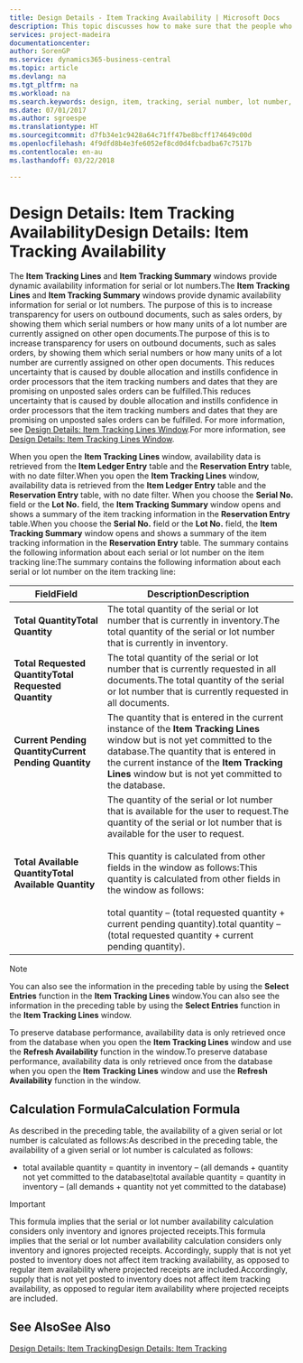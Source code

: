 ```yaml
---
title: Design Details - Item Tracking Availability | Microsoft Docs
description: This topic discusses how to make sure that the people who process orders can rely on the availability of serial or lot numbers.
services: project-madeira
documentationcenter: 
author: SorenGP
ms.service: dynamics365-business-central
ms.topic: article
ms.devlang: na
ms.tgt_pltfrm: na
ms.workload: na
ms.search.keywords: design, item, tracking, serial number, lot number, outbound documents
ms.date: 07/01/2017
ms.author: sgroespe
ms.translationtype: HT
ms.sourcegitcommit: d7fb34e1c9428a64c71ff47be8bcff174649c00d
ms.openlocfilehash: 4f9dfd8b4e3fe6052ef8cd0d4fcbadba67c7517b
ms.contentlocale: en-au
ms.lasthandoff: 03/22/2018

---
```

# <a name="design-details-item-tracking-availability"></a><span data-ttu-id="5138f-103">Design Details: Item Tracking Availability</span><span class="sxs-lookup"><span data-stu-id="5138f-103">Design Details: Item Tracking Availability</span></span>
<span data-ttu-id="5138f-104">The **Item Tracking Lines** and **Item Tracking Summary** windows provide dynamic availability information for serial or lot numbers.</span><span class="sxs-lookup"><span data-stu-id="5138f-104">The **Item Tracking Lines** and **Item Tracking Summary** windows provide dynamic availability information for serial or lot numbers.</span></span> <span data-ttu-id="5138f-105">The purpose of this is to increase transparency for users on outbound documents, such as sales orders, by showing them which serial numbers or how many units of a lot number are currently assigned on other open documents.</span><span class="sxs-lookup"><span data-stu-id="5138f-105">The purpose of this is to increase transparency for users on outbound documents, such as sales orders, by showing them which serial numbers or how many units of a lot number are currently assigned on other open documents.</span></span> <span data-ttu-id="5138f-106">This reduces uncertainty that is caused by double allocation and instills confidence in order processors that the item tracking numbers and dates that they are promising on unposted sales orders can be fulfilled.</span><span class="sxs-lookup"><span data-stu-id="5138f-106">This reduces uncertainty that is caused by double allocation and instills confidence in order processors that the item tracking numbers and dates that they are promising on unposted sales orders can be fulfilled.</span></span> <span data-ttu-id="5138f-107">For more information, see [Design Details: Item Tracking Lines Window](design-details-item-tracking-lines-window.md).</span><span class="sxs-lookup"><span data-stu-id="5138f-107">For more information, see [Design Details: Item Tracking Lines Window](design-details-item-tracking-lines-window.md).</span></span>  
  
<span data-ttu-id="5138f-108">When you open the **Item Tracking Lines** window, availability data is retrieved from the **Item Ledger Entry** table and the **Reservation Entry** table, with no date filter.</span><span class="sxs-lookup"><span data-stu-id="5138f-108">When you open the **Item Tracking Lines** window, availability data is retrieved from the **Item Ledger Entry** table and the **Reservation Entry** table, with no date filter.</span></span> <span data-ttu-id="5138f-109">When you choose the **Serial No.** field or the **Lot No.** field, the **Item Tracking Summary** window opens and shows a summary of the item tracking information in the **Reservation Entry** table.</span><span class="sxs-lookup"><span data-stu-id="5138f-109">When you choose the **Serial No.** field or the **Lot No.** field, the **Item Tracking Summary** window opens and shows a summary of the item tracking information in the **Reservation Entry** table.</span></span> <span data-ttu-id="5138f-110">The summary contains the following information about each serial or lot number on the item tracking line:</span><span class="sxs-lookup"><span data-stu-id="5138f-110">The summary contains the following information about each serial or lot number on the item tracking line:</span></span>  
  
|<span data-ttu-id="5138f-111">Field</span><span class="sxs-lookup"><span data-stu-id="5138f-111">Field</span></span>|<span data-ttu-id="5138f-112">Description</span><span class="sxs-lookup"><span data-stu-id="5138f-112">Description</span></span>|  
|---------------------------------|---------------------------------------|  
|<span data-ttu-id="5138f-113">**Total Quantity**</span><span class="sxs-lookup"><span data-stu-id="5138f-113">**Total Quantity**</span></span>|<span data-ttu-id="5138f-114">The total quantity of the serial or lot number that is currently in inventory.</span><span class="sxs-lookup"><span data-stu-id="5138f-114">The total quantity of the serial or lot number that is currently in inventory.</span></span>|  
|<span data-ttu-id="5138f-115">**Total Requested Quantity**</span><span class="sxs-lookup"><span data-stu-id="5138f-115">**Total Requested Quantity**</span></span>|<span data-ttu-id="5138f-116">The total quantity of the serial or lot number that is currently requested in all documents.</span><span class="sxs-lookup"><span data-stu-id="5138f-116">The total quantity of the serial or lot number that is currently requested in all documents.</span></span>|  
|<span data-ttu-id="5138f-117">**Current Pending Quantity**</span><span class="sxs-lookup"><span data-stu-id="5138f-117">**Current Pending Quantity**</span></span>|<span data-ttu-id="5138f-118">The quantity that is entered in the current instance of the **Item Tracking Lines** window but is not yet committed to the database.</span><span class="sxs-lookup"><span data-stu-id="5138f-118">The quantity that is entered in the current instance of the **Item Tracking Lines** window but is not yet committed to the database.</span></span>|  
|<span data-ttu-id="5138f-119">**Total Available Quantity**</span><span class="sxs-lookup"><span data-stu-id="5138f-119">**Total Available Quantity**</span></span>|<span data-ttu-id="5138f-120">The quantity of the serial or lot number that is available for the user to request.</span><span class="sxs-lookup"><span data-stu-id="5138f-120">The quantity of the serial or lot number that is available for the user to request.</span></span><br /><br /> <span data-ttu-id="5138f-121">This quantity is calculated from other fields in the window as follows:</span><span class="sxs-lookup"><span data-stu-id="5138f-121">This quantity is calculated from other fields in the window as follows:</span></span><br /><br /> <span data-ttu-id="5138f-122">total quantity – (total requested quantity + current pending quantity).</span><span class="sxs-lookup"><span data-stu-id="5138f-122">total quantity – (total requested quantity + current pending quantity).</span></span>|  
  
> [!NOTE]  
>  <span data-ttu-id="5138f-123">You can also see the information in the preceding table by using the **Select Entries** function in the **Item Tracking Lines** window.</span><span class="sxs-lookup"><span data-stu-id="5138f-123">You can also see the information in the preceding table by using the **Select Entries** function in the **Item Tracking Lines** window.</span></span>  
  
<span data-ttu-id="5138f-124">To preserve database performance, availability data is only retrieved once from the database when you open the **Item Tracking Lines** window and use the **Refresh Availability** function in the window.</span><span class="sxs-lookup"><span data-stu-id="5138f-124">To preserve database performance, availability data is only retrieved once from the database when you open the **Item Tracking Lines** window and use the **Refresh Availability** function in the window.</span></span>  
  
## <a name="calculation-formula"></a><span data-ttu-id="5138f-125">Calculation Formula</span><span class="sxs-lookup"><span data-stu-id="5138f-125">Calculation Formula</span></span>  
<span data-ttu-id="5138f-126">As described in the preceding table, the availability of a given serial or lot number is calculated as follows:</span><span class="sxs-lookup"><span data-stu-id="5138f-126">As described in the preceding table, the availability of a given serial or lot number is calculated as follows:</span></span>  
  
* <span data-ttu-id="5138f-127">total available quantity = quantity in inventory – (all demands + quantity not yet committed to the database)</span><span class="sxs-lookup"><span data-stu-id="5138f-127">total available quantity = quantity in inventory – (all demands + quantity not yet committed to the database)</span></span>  
  
> [!IMPORTANT]  
>  <span data-ttu-id="5138f-128">This formula implies that the serial or lot number availability calculation considers only inventory and ignores projected receipts.</span><span class="sxs-lookup"><span data-stu-id="5138f-128">This formula implies that the serial or lot number availability calculation considers only inventory and ignores projected receipts.</span></span> <span data-ttu-id="5138f-129">Accordingly, supply that is not yet posted to inventory does not affect item tracking availability, as opposed to regular item availability where projected receipts are included.</span><span class="sxs-lookup"><span data-stu-id="5138f-129">Accordingly, supply that is not yet posted to inventory does not affect item tracking availability, as opposed to regular item availability where projected receipts are included.</span></span>  
  
## <a name="see-also"></a><span data-ttu-id="5138f-130">See Also</span><span class="sxs-lookup"><span data-stu-id="5138f-130">See Also</span></span>  
[<span data-ttu-id="5138f-131">Design Details: Item Tracking</span><span class="sxs-lookup"><span data-stu-id="5138f-131">Design Details: Item Tracking</span></span>](design-details-item-tracking.md)
